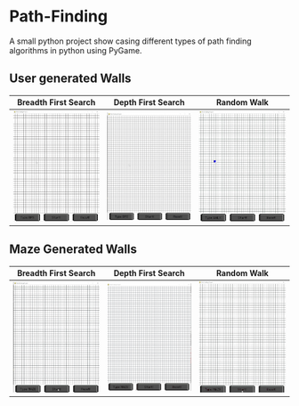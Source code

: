 # Path-Finding

A small python project show casing different types of path finding algorithms in python using PyGame.

## User generated Walls

| Breadth First Search   | Depth First Search     | Random Walk             |
| ---------------------- | ---------------------- | ----------------------- |
| ![](/src/gifs/BFS.gif) | ![](/src/gifs/DFS.gif) | ![](/src/gifs/Walk.gif) |

## Maze Generated Walls

| Breadth First Search        | Depth First Search          | Random Walk                  |
| --------------------------- | --------------------------- | ---------------------------- |
| ![](/src/gifs/BFS-maze.gif) | ![](/src/gifs/DFS-maze.gif) | ![](/src/gifs/Walk-maze.gif) |

